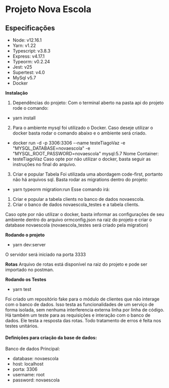# Projeto Nova Escola

## Especificações
- Node: v12.16.1
- Yarn: v1.22
- Typescript: v3.8.3
- Express: v4.17.1
- Typeorm: v0.2.24
- Jest: v25
- Supertest: v4.0
- MySql v5.7
- Docker

**Instalação**
1. Dependências do projeto:
  Com o terminal aberto na pasta api do projeto rode o comando:
  - yarn install

2. Para o ambiente mysql foi utilizado o Docker.
  Caso deseje utilizar o docker basta rodar o comando abaixo e o ambiente será criado.
  - docker run -d -p 3306:3306 --name testeTiagoVaz -e "MYSQL_DATABASE=novaescola" -e "MYSQL_ROOT_PASSWORD=novaescola" mysql:5.7
  Nome Container:
  - testeTiagoVaz
  Caso opte por não utilizar o docker, basta seguir as instruções no final do arquivo.

3. Criar e popular Tabela
  Foi utilizada uma abordagem code-first, portanto não há arquivos sql. Basta rodar as migrations dentro do projeto:
  - yarn typeorm migration:run
  Esse comando irá:
  1. Criar e popular a tabela clients no banco de dados novaescola.
  2. Criar o banco de dados novaescola_testes e a tabela clients.

  Caso opte por não utilizar o docker, basta informar as configurações de seu ambiente dentro do arquivo ormconfig.json na raiz do projeto e criar o database novaescola (novaescola_testes será criado pela migration)

**Rodando o projeto**
- yarn dev:server

O servidor será iniciado na porta 3333

**Rotas**
Arquivo de rotas está disponível na raiz do projeto e pode ser importado no postman.

**Rodando os Testes**
- yarn test

Foi criado um repositório fake para o módulo de clientes que não interage com o banco de dados.
Isso testa as funcionalidades de um serviço de forma isolada, sem nenhuma interferencia externa linha por linha de código.
Há também um teste para as requisições e interação com o banco de dados.
Ele testa a resposta das rotas. Todo tratamento de erros é feita nos testes unitários.


#### Definições para criação da base de dados:

  Banco de dados Principal:
  - database: novaescola
  - host: localhost
  - porta: 3306
  - username: root
  - password: novaescola
